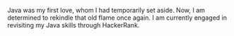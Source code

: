 Java was my first love, whom I had temporarily set aside. Now, I am determined to rekindle that old flame once again. I am currently engaged in revisiting my Java skills through HackerRank.